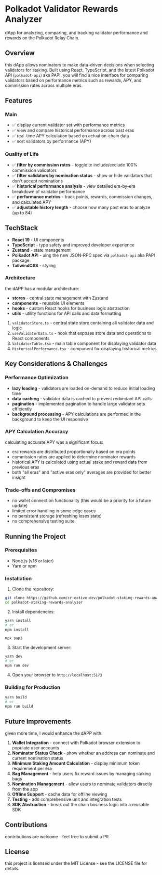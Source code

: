 # Polkadot Validator Rewards Analyzer

dApp for analyzing, comparing, and tracking validator performance and rewards on the Polkadot Relay Chain.

## Overview

this dApp allows nominators to make data-driven decisions when selecting validators for staking. Built using React, TypeScript, and the latest Polkadot API (`polkadot-api`) aka PAPI, you will find a nice interface for comparing validators based on performance metrics such as rewards, APY, and commission rates across multiple eras.

## Features

### Main
- ✅ display current validator set with performance metrics
- ✅ view and compare historical performance across past eras
- ✅ real-time APY calculation based on actual on-chain data
- ✅ sort validators by performance (APY)

### Quality of Life
- ✅ **filter by commission rates** - toggle to include/exclude 100% commission validators
- ✅ **filter validators by nomination status** - show or hide validators that don't accept nominations
- ✅ **historical performance analysis** - view detailed era-by-era breakdown of validator performance
- ✅ **performance metrics** - track points, rewards, commission changes, and calculated APY
- ✅ **adjustable history length** - choose how many past eras to analyze (up to 84)

## TechStack
- **React 19** - UI components
- **TypeScript** - type safety and improved developer experience
- **Zustand** - state management
- **Polkadot API** - uing the new JSON-RPC spec via `polkadot-api` aka PAPI package
- **TailwindCSS** - styling

### Architecture

the dAPP has a modular architecture:

- **stores** - central state management with Zustand
- **components** - reusable UI elements
- **hooks** - custom React hooks for business logic abstraction
- **utils** - utility functions for API calls and data formatting

1. `validatorStore.ts` - central state store containing all validator data and logic
2. `useValidatorData.ts` - hook that exposes store data and operations to React components
3. `ValidatorTable.tsx` - main table component for displaying validator data
4. `HistoricalPerformance.tsx` - component for displaying historical metrics

## Key Considerations & Challenges

### Performance Optimization

- **lazy loading** - validators are loaded on-demand to reduce initial loading time
- **data caching** - validator data is cached to prevent redundant API calls
- **pagination** - implemented pagination to handle large validator sets efficiently
- **background processing** - APY calculations are performed in the background to keep the UI responsive

### APY Calculation Accuracy

calculating accurate APY was a significant focus:

- era rewards are distributed proportionally based on era points
- commission rates are applied to determine nominator rewards
- historical APY is calculated using actual stake and reward data from previous eras
- both "all eras" and "active eras only" averages are provided for better insight

### Trade-offs and Compromises

- no wallet connection functionality (this would be a priority for a future update)
- limited error handling in some edge cases
- no persistent storage (refreshing loses state)
- no comprehensive testing suite

## Running the Project

### Prerequisites

- Node.js (v18 or later)
- Yarn or npm

### Installation

1. Clone the repository:
```bash
git clone https://github.com/cr-eative-dev/polkadot-staking-rewards-analyzer.git
cd polkadot-staking-rewards-analyzer
```

2. Install dependencies:
```bash
yarn install
# or
npm install

npx papi
```

3. Start the development server:
```bash
yarn dev
# or
npm run dev
```

4. Open your browser to `http://localhost:5173`

### Building for Production

```bash
yarn build
# or
npm run build
```

## Future Improvements

given more time, I would enhance the dAPP with:

1. **Wallet Integration** - connect with Polkadot browser extension to populate user accounts
2. **Nominator Status Check** - show whether an address can nominate and current nomination status
3. **Minimum Staking Amount Calculation** - display minimum token requirement per era
4. **Bag Management** - help users fix reward issues by managing staking bags
5. **Nomination Management** - allow users to nominate validators directly from the app
6. **Offline Support** - cache data for offline viewing
7. **Testing** - add comprehensive unit and integration tests
8. **SDK Abstraction** - break out the chain business logic into a reusable SDK

## Contributions

contributions are welcome - feel free to submit a PR

## License

this project is licensed under the MIT License - see the LICENSE file for details.
